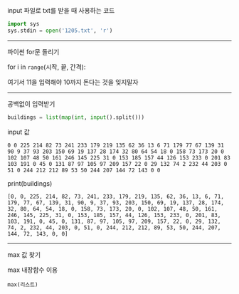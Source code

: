 input 파일로 txt를 받을 때 사용하는 코드

```python
import sys
sys.stdin = open('1205.txt', 'r')
```





-------



파이썬 for문 돌리기



for i in `range`(시작, 끝, 간격):

여기서 11을 입력해야 10까지 돈다는 것을 잊지말자



----------



공백없이 입력받기

```python
buildings = list(map(int, input().split()))
```



input 값

```
0 0 225 214 82 73 241 233 179 219 135 62 36 13 6 71 179 77 67 139 31 90 9 37 93 203 150 69 19 137 28 174 32 80 64 54 18 0 158 73 173 20 0 102 107 48 50 161 246 145 225 31 0 153 185 157 44 126 153 233 0 201 83 103 191 0 45 0 131 87 97 105 97 209 157 22 0 29 132 74 2 232 44 203 0 51 0 244 212 212 89 53 50 244 207 144 72 143 0 0 
```



print(buildings)

```
[0, 0, 225, 214, 82, 73, 241, 233, 179, 219, 135, 62, 36, 13, 6, 71, 179, 77, 67, 139, 31, 90, 9, 37, 93, 203, 150, 69, 19, 137, 28, 174, 32, 80, 64, 54, 18, 0, 158, 73, 173, 20, 0, 102, 107, 48, 50, 161, 246, 145, 225, 31, 0, 153, 185, 157, 44, 126, 153, 233, 0, 201, 83, 103, 191, 0, 45, 0, 131, 87, 97, 105, 97, 209, 157, 22, 0, 29, 132, 74, 2, 232, 44, 203, 0, 51, 0, 244, 212, 212, 89, 53, 50, 244, 207, 144, 72, 143, 0, 0]
```





--------



max 값 찾기



max 내장함수 이용

```
max(리스트)
```

